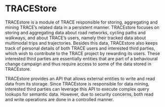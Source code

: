 # TRACEStore
TRACEstore  is  a  module  of  TRACE  responsible  for  storing,  aggregating  and  mining  TRACE’s 
related  data  in  a  persistent  manner. TRACEstore  focuses  on  storing  and  aggregating  data  about 
road networks, cycling paths and walkways, and about TRACE’s users, namely their tracked data 
about multimodal trips and trajectories. Besides this data, TRACEstore also keeps track of personal 
details of both TRACE users and interested third parties, which  wish to contribute to the TRACE 
project by rewarding its users. These interested third parties are essentially entities that are part of a 
behavioural change campaign and thus require access to some of the data stored in TRACEstore. 

TRACEstore provides an API that allows external entities to write and read data from its storage. 
Since TRACEstore is responsible for data mining, interested third parties can leverage this API to 
execute complex query  lookups for semantic data. However, due to security concerns, both read 
and  write  operations  are  done  in  a  controlled  manner.
